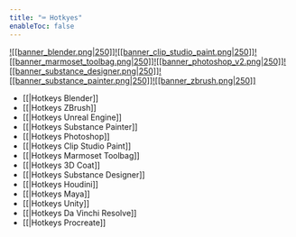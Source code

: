 ```yaml
---
title: "⌨️ Hotkyes"
enableToc: false
---
```


[![[banner_blender.png|250]]](hotkeys/hotkeys-blender)[![[banner_clip_studio_paint.png|250]]](hotkeys/hotkeys-clip-studio-paint)[![[banner_marmoset_toolbag.png|250]]](hotkeys/hotkeys-marmoset-toolbag)[![[banner_photoshop_v2.png|250]]](hotkeys/hotkeys-photoshop)[![[banner_substance_designer.png|250]]](hotkeys/hotkeys-substance-designer)[![[banner_substance_painter.png|250]]](hotkeys/hotkeys-substance-painter)[![[banner_zbrush.png|250]]](hotkeys/hotkeys-zbrush)



- [[|Hotkeys Blender]]
- [[|Hotkeys ZBrush]]
- [[|Hotkeys Unreal Engine]]
- [[|Hotkeys Substance Painter]]
- [[|Hotkeys Photoshop]]
- [[|Hotkeys Clip Studio Paint]]
- [[|Hotkeys Marmoset Toolbag]]
- [[|Hotkeys 3D Coat]]
- [[|Hotkeys Substance Designer]]
- [[|Hotkeys Houdini]]
- [[|Hotkeys Maya]]
- [[|Hotkeys Unity]]
- [[|Hotkeys Da Vinchi Resolve]]
- [[|Hotkeys Procreate]]
